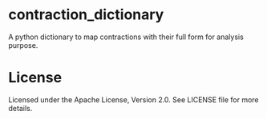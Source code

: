 # contraction_dictionary
A python dictionary to map contractions with their full form for analysis purpose.

# License
Licensed under the Apache License, Version 2.0. See LICENSE file for more details.

